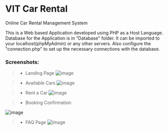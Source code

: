 # VIT Car Rental
Online Car Rental Management System 

This is a Web based Application developed using PHP as a Host Language. Database for the Application is in "Database" folder. It can be imported to your localhost(phpMyAdmin) or any other servers. Also configure the "connection.php" to set up the necessary connections with the database.

### Screenshots:
> - Landing Page
![image](https://github.com/HarshGupta-2002/VIT-Car-Rental/assets/81915099/79afe2a1-3038-425c-a3a1-a4db0462dfe4)

> - Available Cars
![image](https://github.com/HarshGupta-2002/VIT-Car-Rental/assets/81915099/9b7fc210-995e-49a7-9577-8cc3523d6930)

> - Rent a Car
![image](https://github.com/HarshGupta-2002/VIT-Car-Rental/assets/81915099/e746df23-efc4-4933-aaf8-09ad1cda17e9)

> - Booking Confirmation

![image](https://github.com/HarshGupta-2002/VIT-Car-Rental/assets/81915099/9b349c8e-df6b-425f-a1b2-9baa1cbe3fbf)

> - FAQ Page
![image](https://github.com/HarshGupta-2002/VIT-Car-Rental/assets/81915099/081d3bbe-b91c-453e-9ee2-e1377db76473)

